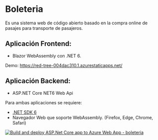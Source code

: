 # Boleteria

Es una sistema web de código abierto basado en la compra online de pasajes para transporte de pasajeros.

## Aplicación Frontend:
- Blazor WebAssembly con .NET 6.

Demo: https://red-tree-004dac310.1.azurestaticapps.net/


## Aplicación Backend:
- ASP.NET Core NET6 Web Api

Para ambas aplicaciones se requiere:
- [.NET SDK 6](https://dotnet.microsoft.com/en-us/download/dotnet/6.0)
- Navegador Web que soporte WebAssembly. (Firefox, Edge, Chrome, Safari)

[![Build and deploy ASP.Net Core app to Azure Web App - boleteria](https://github.com/AgustinIbanez00/Boleteria-2022/actions/workflows/master_boleteria.yml/badge.svg)](https://github.com/AgustinIbanez00/Boleteria-2022/actions/workflows/master_boleteria.yml)




